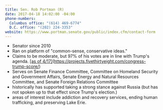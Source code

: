 ```yaml
---
title: Sen. Rob Portman (R)
date: 2017-04-18 14:02:00 -04:00
phone-numbers:
  Columbus office: "(614) 469-6774"
  D.C. office: "(202) 224-3353"
website: https://www.portman.senate.gov/public/index.cfm/contact-form
---
```


* Senator since 2010
* Ran on platform of "common-sense, conservative ideas."
* Claims to be moderate, but 97% of his votes are in line with Trump's agenda. [[as of 4/17]](http://)(https://projects.fivethirtyeight.com/congress-trump-score/)
* Serves on Senate Finance Committee, Committee on Homeland Security and Government Affairs, Senate Energy and Natural Resources Committee, and Senate Foreign Relations Committee
* historically has supported taking a strong stance against Russia (but has not spoken up to that effect since Trump's election.)
* areas of interest include addiction and recovery services, ending human trafficking, and preserving Lake Erie.    